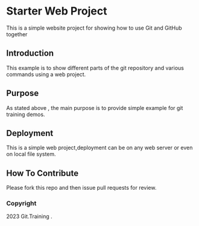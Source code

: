 # Starter Web Project

This is a simple website project for showing how to use Git and GitHub together

## Introduction

This example is to show different parts of the git repository and various commands using a web project.
## Purpose

As stated above , the main purpose is to provide simple example for git training demos.

## Deployment

This is a simple web project,deployment can be on any web server or even on local file system.

## How To Contribute

Please fork this repo and then issue pull requests for review.

### Copyright
2023 Git.Training .
